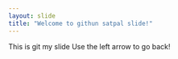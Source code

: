 ```yaml
---
layout: slide
title: "Welcome to githun satpal slide!"
---
```

This is git my slide
Use the left arrow to go back!
